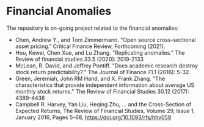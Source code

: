 # Financial Anomalies

The repository is on-going project related to the financial anomalies:

- Chen, Andrew Y., and Tom Zimmermann. "Open source cross-sectional asset pricing." Critical Finance Review, Forthcoming (2021).
- Hou, Kewei, Chen Xue, and Lu Zhang. "Replicating anomalies." The Review of financial studies 33.5 (2020): 2019-2133
- McLean, R. David, and Jeffrey Pontiff. "Does academic research destroy stock return predictability?." The Journal of Finance 71.1 (2016): 5-32.
- Green, Jeremiah, John RM Hand, and X. Frank Zhang. "The characteristics that provide independent information about average US monthly stock returns." The Review of Financial Studies 30.12 (2017): 4389-4436
- Campbell R. Harvey, Yan Liu, Heqing Zhu, … and the Cross-Section of Expected Returns, The Review of Financial Studies, Volume 29, Issue 1, January 2016, Pages 5–68, https://doi.org/10.1093/rfs/hhv059